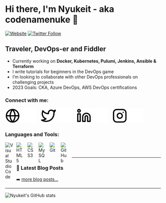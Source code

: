 # Hi there, I'm Nyukeit - aka codenamenuke 👋 

[![Website](https://img.shields.io/website?label=nyukeit.dev&style=for-the-badge&url=https%3A%2F%2Fnyukeit.dev)](https://nyukeit.dev)
[![Twitter Follow](https://img.shields.io/twitter/follow/codenamenuke?color=1DA1F2&logo=twitter&style=for-the-badge)](https://twitter.com/intent/follow?original_referer=https%3A%2F%2Fgithub.com%2Fcodenamenuke&screen_name=codenamenuke)

## Traveler, DevOps-er and Fiddler

- Currently working on **Docker, Kubernetes, Pulumi, Jenkins, Ansible & Terraform**
- I write tutorials for beginners in the DevOps game
- I’m looking to collaborate with other DevOps professionals on challenging projects
- 2023 Goals: CKA, Azure DevOps, AWS DevOps certifications

### Connect with me:

[![website](./img/globe-light.svg)](https://nyukeit.dev#gh-light-mode-only)
[![website](./img/globe-dark.svg)](https://nyukeit.dev#gh-dark-mode-only)
&nbsp;&nbsp;
[![website](./img/twitter-light.svg)](https://twitter.com/codenamenuke#gh-light-mode-only)
[![website](./img/twitter-dark.svg)](https://twitter.com/codenamenuke#gh-dark-mode-only)
&nbsp;&nbsp;
[![website](./img/linkedin-light.svg)](https://linkedin.com/in/nyukeit#gh-light-mode-only)
[![website](./img/linkedin-dark.svg)](https://linkedin.com/in/nyukeit#gh-dark-mode-only)
&nbsp;&nbsp;
[![website](./img/instagram-light.svg)](https://instagram.com/codenamenuke#gh-light-mode-only)
[![website](./img/instagram-dark.svg)](https://instagram.com/codenamenuke#gh-dark-mode-only)

### Languages and Tools:

<img align="left" alt="Visual Studio Code" width="26px" src="https://cdn.jsdelivr.net/gh/devicons/devicon/icons/vscode/vscode-original.svg" style="padding-right:10px;" />
<img align="left" alt="HTML5" width="26px" src="https://cdn.jsdelivr.net/gh/devicons/devicon/icons/html5/html5-original.svg" style="padding-right:10px;" />
<img align="left" alt="CSS3" width="26px" src="https://cdn.jsdelivr.net/gh/devicons/devicon/icons/css3/css3-original.svg" style="padding-right:10px;" />
<img align="left" alt="MySQL" width="26px" src="https://cdn.jsdelivr.net/gh/devicons/devicon/icons/mysql/mysql-original.svg" style="padding-right:10px;" />
<img align="left" alt="Git" width="26px" src="https://cdn.jsdelivr.net/gh/devicons/devicon/icons/git/git-original.svg" style="padding-right:10px;" />
<img align="left" alt="GitHub" width="26px" src="https://user-images.githubusercontent.com/3369400/139447912-e0f43f33-6d9f-45f8-be46-2df5bbc91289.png" style="padding-right:10px;" />

<br />
<br />

---

### 📕 Latest Blog Posts

<!-- BLOG-POST-LIST:START -->
<!-- BLOG-POST-LIST:END -->

➡️ [more blog posts...](https://codestackr.com)

---
  
<!--START_SECTION:activity-->
<!--END_SECTION:activity-->

![Nyukeit's GitHub stats](https://github-readme-stats.vercel.app/api?username=codenamenuke&show_icons=true)

[website]: https://nyukeit.dev
[twitter]: https://twitter.com/codenamenuke
[instagram]: https://instagram.com/codenamenuke
[linkedin]: https://linkedin.com/in/nyukeit